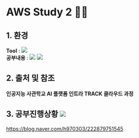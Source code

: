 # AWS Study 2 👨‍💻

## 1. 환경
<Strong>Tool</Strong> : <img src="https://img.shields.io/badge/Visual Studio Code-007ACC?style=flat-square&logo=Visual Studio Code&logoColor=white"/> 
<br>
<Strong>공부내용</Strong> : <img src="https://img.shields.io/badge/Amazon EC2-FF9900?style=flat-square&logo=Amazon EC2&logoColor=white"/> <img src="https://img.shields.io/badge/Amazon RDS-527FFF?style=flat-square&logo=Amazon RDS&logoColor=white"/> 



## 2. 출처 및 참조
<Strong>인공지능 사관학교 AI 플랫폼 인트라 TRACK 클라우드 과정</Strong>

## 3. 공부진행상황 <img src="https://img.shields.io/badge/ My blog-03C75A?style=flat-square&logo=Naver&logoColor=white&link=https://blog.naver.com/h970303"/>
https://blog.naver.com/h970303/222879751545
